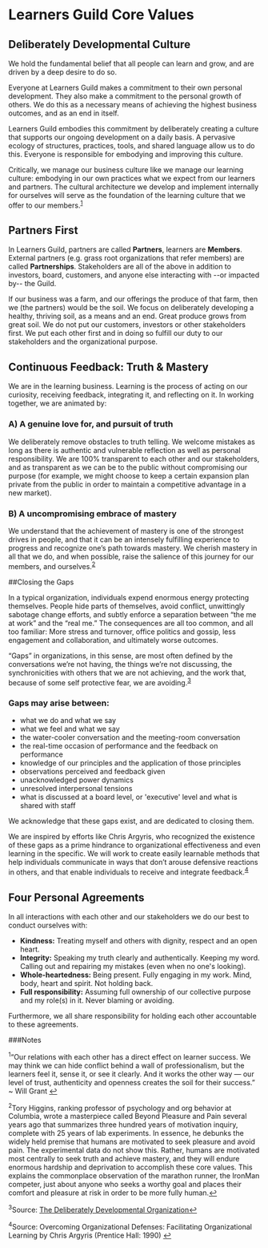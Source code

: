 # Learners Guild Core Values

## Deliberately Developmental Culture

We hold the fundamental belief that all people can learn and grow, and are driven by a deep desire to do so.

Everyone at Learners Guild makes a commitment to their own personal development.  They also make a commitment to the personal growth of others. We do this as a necessary means of achieving the highest business outcomes, and as an end in itself.

Learners Guild embodies this commitment by deliberately creating a culture that supports our ongoing development on a daily basis. A pervasive ecology of structures, practices, tools, and shared language allow us to do this. Everyone is responsible for embodying and improving this culture.

Critically, we manage our business culture like we manage our learning culture: embodying in our own practices what we expect from our learners and partners. The cultural architecture we develop and implement internally for ourselves will serve as the foundation of the learning culture that we offer to our members.<sup name="a1">[1](#f1)</sup>

## Partners First

In Learners Guild, partners are called **Partners**, learners are **Members**. External partners (e.g. grass root organizations that refer members) are called **Partnerships**. Stakeholders are all of the above in addition to investors, board, customers, and anyone else interacting with --or impacted by-- the Guild.

If our business was a farm, and our offerings the produce of that farm, then we (the partners) would be the soil. We focus on deliberately developing a healthy, thriving soil, as a means and an end. Great produce grows from great soil. We do not put our customers, investors or other stakeholders first. We put each other first and in doing so fulfill our duty to our stakeholders and the organizational purpose.

## Continuous Feedback: Truth & Mastery

We are in the learning business. Learning is the process of acting on our curiosity, receiving feedback, integrating it, and reflecting on it. In working together, we are animated by:

### A) A genuine love for, and pursuit of truth

We deliberately remove obstacles to truth telling. We welcome mistakes as long as there is authentic and vulnerable reflection as well as personal responsibility. We are 100% transparent to each other and our stakeholders, and as transparent as we can be to the public without compromising our purpose (for example, we might choose to keep a certain expansion plan private from the public in order to maintain a competitive advantage in a new market).

### B) A uncompromising embrace of mastery

We understand that the achievement of mastery is one of the strongest drives in people, and that it can be an intensely fulfilling experience to progress and recognize one’s path towards mastery.  We cherish mastery in all that we do, and when possible, raise the salience of this journey for our members, and ourselves.<sup name="a2">[2](#f2)</sup>

##Closing the Gaps

In a typical organization, individuals expend enormous energy protecting themselves. People hide parts of themselves, avoid conflict, unwittingly sabotage change efforts, and subtly enforce a separation between “the me at work” and the “real me.” The consequences are all too common, and all too familiar: More stress and turnover, office politics and gossip, less engagement and collaboration, and ultimately worse outcomes.

“Gaps” in organizations, in this sense, are most often defined by the conversations we’re not having, the things we’re not discussing, the synchronicities with others that we are not achieving, and the work that, because of some self protective fear, we are avoiding.<sup name="a3">[3](#f3)</sup>

### Gaps may arise between:
  * what we do and what we say
  * what we feel and what we say
  * the water-cooler conversation and the meeting-room conversation
  * the real-time occasion of performance and the feedback on performance
  * knowledge of our principles and the application of those principles
  * observations perceived and feedback given
  * unacknowledged power dynamics
  * unresolved interpersonal tensions
  * what is discussed at a board level, or 'executive' level and what is shared with staff

We acknowledge that these gaps exist, and are dedicated to closing them.

We are inspired by efforts like Chris Argyris, who recognized the existence of these gaps as a prime hindrance to organizational effectiveness and even learning in the specific.  We will work to create easily learnable methods that help individuals communicate in ways that don’t arouse defensive reactions in others, and that enable individuals to receive and integrate feedback.<sup name="a4">[4](#f4)</sup>

## Four Personal Agreements

In all interactions with each other and our stakeholders we do our best to conduct ourselves with:

  * **Kindness:** Treating myself and others with dignity, respect and an open heart.
  * **Integrity:** Speaking my truth clearly and authentically. Keeping my word. Calling out and repairing my mistakes (even when no one's looking).
  * **Whole-heartedness:** Being present. Fully engaging in my work. Mind, body, heart and spirit. Not holding back.
  * **Full responsibility:** Assuming full ownership of our collective purpose and my role(s) in it. Never blaming or avoiding.

Furthermore, we all share responsibility for holding each other accountable to these agreements.

###Notes

<sup name="f1">1</sup>“Our relations with each other has a direct effect on learner success. We may think we can hide conflict behind a wall of professionalism, but the learners feel it, sense it, or see it clearly. And it works the other way — our level of trust, authenticity and openness creates the soil for their success.” ~ Will Grant
[↩](#a1)

<sup name="f2">2</sup>Tory Higgins, ranking professor of psychology and org behavior at Columbia, wrote a masterpiece called Beyond Pleasure and Pain several years ago that summarizes three hundred years of motivation inquiry, complete with 25 years of lab experiments.  In essence, he debunks the widely held premise that humans are motivated to seek pleasure and avoid pain.  The experimental data do not show this.  Rather, humans are motivated most centrally to seek truth and achieve mastery, and they will endure enormous hardship and deprivation to accomplish these core values.  This explains the commonplace observation of the marathon runner, the IronMan competer, just about anyone who seeks a worthy goal and places their comfort and pleasure at risk in order to be more fully human.[↩](#a2)

<sup name="f3">3</sup>Source: [The Deliberately Developmental Organization](https://static1.squarespace.com/static/54541a13e4b0331fc2f2a0f7/t/550b6b72e4b0ff02510e1594/1426811762075/W2G+What+is+a+DDO+Sept+2013+Copyrighted.pdf)[↩](#a3)

<sup name="f4">4</sup>Source: Overcoming Organizational Defenses: Facilitating Organizational Learning
 by Chris Argyris (Prentice Hall: 1990)
[↩](#a4)
